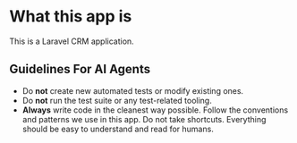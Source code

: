 # What this app is

This is a Laravel CRM application.

## Guidelines For AI Agents

-   Do **not** create new automated tests or modify existing ones.
-   Do **not** run the test suite or any test-related tooling.
-   **Always** write code in the cleanest way possible. Follow the conventions and patterns we use in this app. Do not take shortcuts. Everything should be easy to understand and read for humans.
